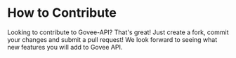 # How to Contribute
Looking to contribute to Govee-API? That's great! Just create a fork, commit your changes and submit a pull request! We look forward to seeing what new features you will add to Govee API.
